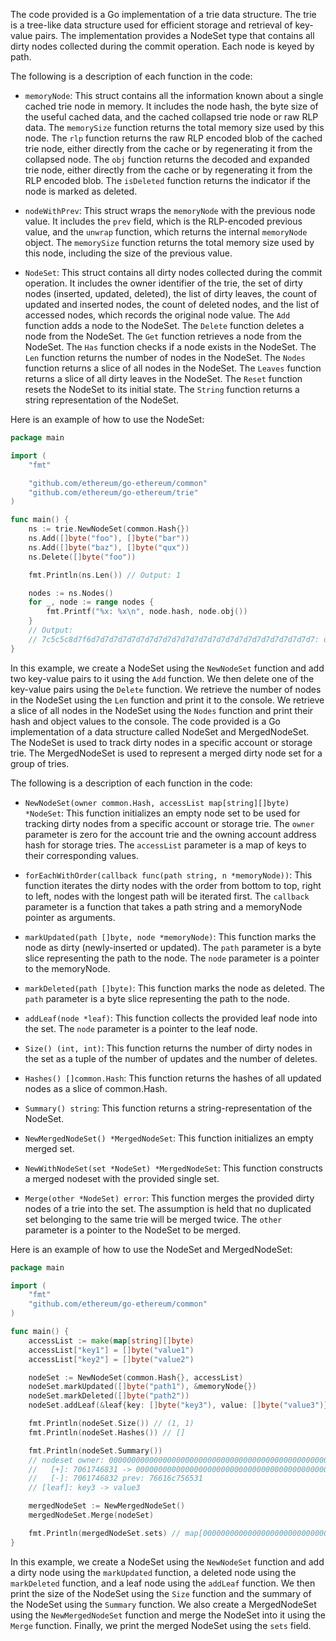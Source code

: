The code provided is a Go implementation of a trie data structure. The trie is a tree-like data structure used for efficient storage and retrieval of key-value pairs. The implementation provides a NodeSet type that contains all dirty nodes collected during the commit operation. Each node is keyed by path.

The following is a description of each function in the code:

- `memoryNode`: This struct contains all the information known about a single cached trie node in memory. It includes the node hash, the byte size of the useful cached data, and the cached collapsed trie node or raw RLP data. The `memorySize` function returns the total memory size used by this node. The `rlp` function returns the raw RLP encoded blob of the cached trie node, either directly from the cache or by regenerating it from the collapsed node. The `obj` function returns the decoded and expanded trie node, either directly from the cache or by regenerating it from the RLP encoded blob. The `isDeleted` function returns the indicator if the node is marked as deleted.

- `nodeWithPrev`: This struct wraps the `memoryNode` with the previous node value. It includes the `prev` field, which is the RLP-encoded previous value, and the `unwrap` function, which returns the internal `memoryNode` object. The `memorySize` function returns the total memory size used by this node, including the size of the previous value.

- `NodeSet`: This struct contains all dirty nodes collected during the commit operation. It includes the owner identifier of the trie, the set of dirty nodes (inserted, updated, deleted), the list of dirty leaves, the count of updated and inserted nodes, the count of deleted nodes, and the list of accessed nodes, which records the original node value. The `Add` function adds a node to the NodeSet. The `Delete` function deletes a node from the NodeSet. The `Get` function retrieves a node from the NodeSet. The `Has` function checks if a node exists in the NodeSet. The `Len` function returns the number of nodes in the NodeSet. The `Nodes` function returns a slice of all nodes in the NodeSet. The `Leaves` function returns a slice of all dirty leaves in the NodeSet. The `Reset` function resets the NodeSet to its initial state. The `String` function returns a string representation of the NodeSet.

Here is an example of how to use the NodeSet:

```go
package main

import (
	"fmt"

	"github.com/ethereum/go-ethereum/common"
	"github.com/ethereum/go-ethereum/trie"
)

func main() {
	ns := trie.NewNodeSet(common.Hash{})
	ns.Add([]byte("foo"), []byte("bar"))
	ns.Add([]byte("baz"), []byte("qux"))
	ns.Delete([]byte("foo"))

	fmt.Println(ns.Len()) // Output: 1

	nodes := ns.Nodes()
	for _, node := range nodes {
		fmt.Printf("%x: %x\n", node.hash, node.obj())
	}
	// Output:
	// 7c5c5c8d7f6d7d7d7d7d7d7d7d7d7d7d7d7d7d7d7d7d7d7d7d7d7d7d7d7d7: qux
}
```

In this example, we create a NodeSet using the `NewNodeSet` function and add two key-value pairs to it using the `Add` function. We then delete one of the key-value pairs using the `Delete` function. We retrieve the number of nodes in the NodeSet using the `Len` function and print it to the console. We retrieve a slice of all nodes in the NodeSet using the `Nodes` function and print their hash and object values to the console. The code provided is a Go implementation of a data structure called NodeSet and MergedNodeSet. The NodeSet is used to track dirty nodes in a specific account or storage trie. The MergedNodeSet is used to represent a merged dirty node set for a group of tries.

The following is a description of each function in the code:

- `NewNodeSet(owner common.Hash, accessList map[string][]byte) *NodeSet`: This function initializes an empty node set to be used for tracking dirty nodes from a specific account or storage trie. The `owner` parameter is zero for the account trie and the owning account address hash for storage tries. The `accessList` parameter is a map of keys to their corresponding values.

- `forEachWithOrder(callback func(path string, n *memoryNode))`: This function iterates the dirty nodes with the order from bottom to top, right to left, nodes with the longest path will be iterated first. The `callback` parameter is a function that takes a path string and a memoryNode pointer as arguments.

- `markUpdated(path []byte, node *memoryNode)`: This function marks the node as dirty (newly-inserted or updated). The `path` parameter is a byte slice representing the path to the node. The `node` parameter is a pointer to the memoryNode.

- `markDeleted(path []byte)`: This function marks the node as deleted. The `path` parameter is a byte slice representing the path to the node.

- `addLeaf(node *leaf)`: This function collects the provided leaf node into the set. The `node` parameter is a pointer to the leaf node.

- `Size() (int, int)`: This function returns the number of dirty nodes in the set as a tuple of the number of updates and the number of deletes.

- `Hashes() []common.Hash`: This function returns the hashes of all updated nodes as a slice of common.Hash.

- `Summary() string`: This function returns a string-representation of the NodeSet.

- `NewMergedNodeSet() *MergedNodeSet`: This function initializes an empty merged set.

- `NewWithNodeSet(set *NodeSet) *MergedNodeSet`: This function constructs a merged nodeset with the provided single set.

- `Merge(other *NodeSet) error`: This function merges the provided dirty nodes of a trie into the set. The assumption is held that no duplicated set belonging to the same trie will be merged twice. The `other` parameter is a pointer to the NodeSet to be merged.

Here is an example of how to use the NodeSet and MergedNodeSet:

```go
package main

import (
	"fmt"
	"github.com/ethereum/go-ethereum/common"
)

func main() {
	accessList := make(map[string][]byte)
	accessList["key1"] = []byte("value1")
	accessList["key2"] = []byte("value2")

	nodeSet := NewNodeSet(common.Hash{}, accessList)
	nodeSet.markUpdated([]byte("path1"), &memoryNode{})
	nodeSet.markDeleted([]byte("path2"))
	nodeSet.addLeaf(&leaf{key: []byte("key3"), value: []byte("value3")})

	fmt.Println(nodeSet.Size()) // (1, 1)
	fmt.Println(nodeSet.Hashes()) // []

	fmt.Println(nodeSet.Summary())
	// nodeset owner: 0000000000000000000000000000000000000000000000000000000000000000
	//   [+]: 7061746831 -> 0000000000000000000000000000000000000000000000000000000000000000
	//   [-]: 7061746832 prev: 76616c756531
	// [leaf]: key3 -> value3

	mergedNodeSet := NewMergedNodeSet()
	mergedNodeSet.Merge(nodeSet)

	fmt.Println(mergedNodeSet.sets) // map[0000000000000000000000000000000000000000000000000000000000000000:0xc0000b2000]
}
```

In this example, we create a NodeSet using the `NewNodeSet` function and add a dirty node using the `markUpdated` function, a deleted node using the `markDeleted` function, and a leaf node using the `addLeaf` function. We then print the size of the NodeSet using the `Size` function and the summary of the NodeSet using the `Summary` function. We also create a MergedNodeSet using the `NewMergedNodeSet` function and merge the NodeSet into it using the `Merge` function. Finally, we print the merged NodeSet using the `sets` field.